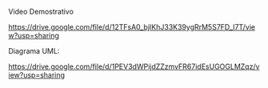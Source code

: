 Video Demostrativo

https://drive.google.com/file/d/12TFsA0_bjIKhJ33K39ygRrM5S7FD_I7T/view?usp=sharing

Diagrama UML: 

https://drive.google.com/file/d/1PEV3dWPijdZZzmvFR67idEsUGOGLMZqz/view?usp=sharing
